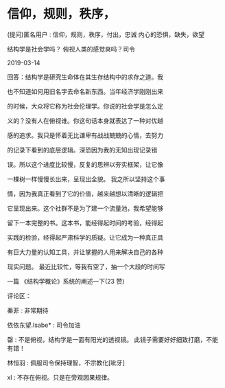 # 信仰，规则，秩序，

(提问)匿名用户 : 信仰，规则，秩序，付出，忠诚 内心的恐惧，缺失，欲望

结构学是社会学吗？ 俯视人类的感觉爽吗？司令

2019-03-14

回答：结构学是研究生命体在其生存结构中的求存之道。我

也不知道如何用旧名字去命名新东西。当年经济学刚刚出来

的时候，大众将它称为社会伦理学。你说的社会学是怎么定

义的？没有人在俯视谁。你这句话本身就表达了一种对优越

感的追求。我只是怀着无比谦卑有战战兢兢的心情，去努力

的记录下看到的底层逻辑。深恐因为我的无知出现记录错

误。所以这个进度比较慢，反复的思辨以夯实框架，让它像

一棵树一样慢慢长出来，呈现出全貌。 我之所以坚持这个事

情，因为我真正看到了它的价值，越来越想以清晰的逻辑把

它呈现出来。这个社群不是为了建一个流量池，我希望能够

留下一本完整的书。这本书，能经得起时间的考验，经得起

实践的检验，经得起严肃科学的质疑。让它成为一种真正具

有巨大力量的认知工具，并让掌握的人用来解决自己的各种

现实问题。 最近比较忙，等我有空了，抽一个大段的时间写

一篇 《结构学概论》系统的阐述一下(23 赞)

评论区：

秦菲 : 非常期待

依依东望.Isabe* : 司令加油

罄 : 不是俯视，结构学是一面有阳光的透视镜。 此镜子需要好好细致打磨，不能有错！

林恒羽 : 佩服司令保持理智，不宗教化[呲牙]

xl : 不存在俯视。只是在旁观因果规律。